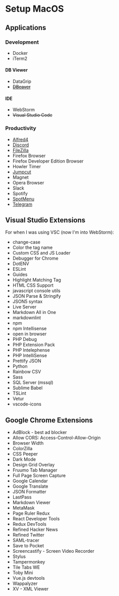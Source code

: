 # Setup MacOS

## Applications

### Development

* Docker
* iTerm2

#### DB Viewer

* DataGrip
* ~~[DBeaver](https://dbeaver.io/download/)~~

#### IDE

* WebStorm
* ~~Visual Studio Code~~

### Productivity

* [Alfred4](https://www.alfredapp.com/)
* [Discord](https://discordapp.com/download)
* [FileZilla](https://filezilla-project.org/download.php?platform=osx#close)
* Firefox Browser
* Firefox Developer Edition Browser
* Howler Timer
* [Jumpcut](https://snark.github.io/jumpcut/)
* Magnet
* Opera Browser
* Slack
* Spotify
* [SpotMenu](https://github.com/kmikiy/SpotMenu#easy-install)
* [Telegram](https://macos.telegram.org/)

## Visual Studio Extensions

For when I was using VSC (now I'm into WebStorm):

* change-case
* Color the tag name
* Custom CSS and JS Loader
* Debugger for Chrome
* DotENV
* ESLint
* Guides
* Highlight Matching Tag
* HTML CSS Support
* javascript console utils
* JSON Parse & Stringify
* JSON5 syntax
* Live Server
* Markdown All in One
* markdownlint
* npm
* npm Intellisense
* open in browser
* PHP Debug
* PHP Extension Pack
* PHP Intelephense
* PHP IntelliSense
* Prettify JSON
* Python
* Rainbow CSV
* Sass
* SQL Server (mssql)
* Sublime Babel
* TSLint
* Vetur
* vscode-icons

## Google Chrome Extensions

* AdBlock - best ad blocker
* Allow CORS: Access-Control-Allow-Origin
* Browser Width
* ColorZilla
* CSS Peeper
* Dark Mode
* Design Grid Overlay
* Fruumo Tab Manager
* Full Page Screen Capture
* Google Calendar
* Google Translate
* JSON Formatter
* LastPass
* Markdown Viewer
* MetaMask
* Page Ruler Redux
* React Developer Tools
* Redux DevTools
* Refined Hacker News
* Refined Twitter
* SAML-tracer
* Save to Pocket
* Screencastify - Screen Video Recorder
* Stylus
* Tampermonkey
* Tile Tabs WE
* Toby Mini
* Vue.js devtools
* Wappalyzer
* XV - XML Viewer
